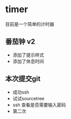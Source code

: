 # timer
目前是一个简单的计时器

## 番茄钟 v2

- 添加了提示样式
- 添加了休息时间

## 本次提交git

- 成功ssh
- 试试sourcetree
- ssh 查看是否需要输入密码
- 第二次

